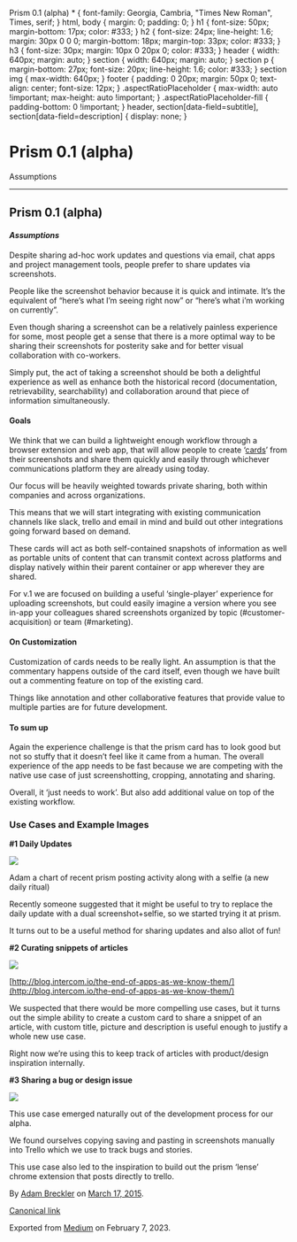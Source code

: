  Prism 0.1 (alpha) \* { font-family: Georgia, Cambria, "Times New Roman", Times, serif; } html, body { margin: 0; padding: 0; } h1 { font-size: 50px; margin-bottom: 17px; color: #333; } h2 { font-size: 24px; line-height: 1.6; margin: 30px 0 0 0; margin-bottom: 18px; margin-top: 33px; color: #333; } h3 { font-size: 30px; margin: 10px 0 20px 0; color: #333; } header { width: 640px; margin: auto; } section { width: 640px; margin: auto; } section p { margin-bottom: 27px; font-size: 20px; line-height: 1.6; color: #333; } section img { max-width: 640px; } footer { padding: 0 20px; margin: 50px 0; text-align: center; font-size: 12px; } .aspectRatioPlaceholder { max-width: auto !important; max-height: auto !important; } .aspectRatioPlaceholder-fill { padding-bottom: 0 !important; } header, section\[data-field=subtitle\], section\[data-field=description\] { display: none; }

Prism 0.1 (alpha)
=================

Assumptions

* * *

Prism 0.1 (alpha)
-----------------

#### _Assumptions_

Despite sharing ad-hoc work updates and questions via email, chat apps and project management tools, people prefer to share updates via screenshots.

People like the screenshot behavior because it is quick and intimate. It’s the equivalent of “here’s what I’m seeing right now” or “here’s what i’m working on currently”.

Even though sharing a screenshot can be a relatively painless experience for some, most people get a sense that there is a more optimal way to be sharing their screenshots for posterity sake and for better visual collaboration with co-workers.

Simply put, the act of taking a screenshot should be both a delightful experience as well as enhance both the historical record (documentation, retrievability, searchability) and collaboration around that piece of information simultaneously.

#### Goals

We think that we can build a lightweight enough workflow through a browser extension and web app, that will allow people to create ‘[cards](http://blog.intercom.io/why-cards-are-the-future-of-the-web/)’ from their screenshots and share them quickly and easily through whichever communications platform they are already using today.

Our focus will be heavily weighted towards private sharing, both within companies and across organizations.

This means that we will start integrating with existing communication channels like slack, trello and email in mind and build out other integrations going forward based on demand.

These cards will act as both self-contained snapshots of information as well as portable units of content that can transmit context across platforms and display natively within their parent container or app wherever they are shared.

For v.1 we are focused on building a useful ‘single-player’ experience for uploading screenshots, but could easily imagine a version where you see in-app your colleagues shared screenshots organized by topic (#customer-acquisition) or team (#marketing).

#### On Customization

Customization of cards needs to be really light. An assumption is that the commentary happens outside of the card itself, even though we have built out a commenting feature on top of the existing card.

Things like annotation and other collaborative features that provide value to multiple parties are for future development.

#### To sum up

Again the experience challenge is that the prism card has to look good but not so stuffy that it doesn’t feel like it came from a human. The overall experience of the app needs to be fast because we are competing with the native use case of just screenshotting, cropping, annotating and sharing.

Overall, it ‘just needs to work’. But also add additional value on top of the existing workflow.

### Use Cases and Example Images

**#1 Daily Updates**

![](https://cdn-images-1.medium.com/max/400/1*qdq8IoBxqRVFASkV3284aQ.png)

Adam a chart of recent prism posting activity along with a selfie (a new daily ritual)

Recently someone suggested that it might be useful to try to replace the daily update with a dual screenshot+selfie, so we started trying it at prism.

It turns out to be a useful method for sharing updates and also allot of fun!

**#2 Curating snippets of articles**

![](https://cdn-images-1.medium.com/max/400/1*HbrXqthLWqHnF6i1Frtn7A.png)

[http://blog.intercom.io/the-end-of-apps-as-we-know-them/](http://blog.intercom.io/the-end-of-apps-as-we-know-them/)

We suspected that there would be more compelling use cases, but it turns out the simple ability to create a custom card to share a snippet of an article, with custom title, picture and description is useful enough to justify a whole new use case.

Right now we’re using this to keep track of articles with product/design inspiration internally.

**#3 Sharing a bug or design issue**

![](https://cdn-images-1.medium.com/max/400/1*Zs6q_Z1KJqtdQlecd-QCoA.png)

This use case emerged naturally out of the development process for our alpha.

We found ourselves copying saving and pasting in screenshots manually into Trello which we use to track bugs and stories.

This use case also led to the inspiration to build out the prism ‘lense’ chrome extension that posts directly to trello.

By [Adam Breckler](https://medium.com/@adambreckler) on [March 17, 2015](https://medium.com/p/d401cb09a3a5).

[Canonical link](https://medium.com/@adambreckler/prism-0-1-alpha-d401cb09a3a5)

Exported from [Medium](https://medium.com) on February 7, 2023.